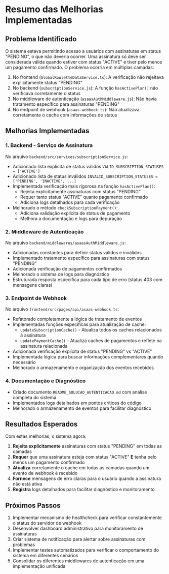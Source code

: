 # Resumo das Melhorias Implementadas

## Problema Identificado

O sistema estava permitindo acesso a usuários com assinaturas em status "PENDING", o que não deveria ocorrer. Uma assinatura só deve ser considerada válida quando estiver com status "ACTIVE" e tiver pelo menos um pagamento confirmado. O problema ocorria em múltiplas camadas:

1. No frontend (`GlobalRouletteDataService.ts`): A verificação não rejeitava explicitamente status "PENDING"
2. No backend (`subscriptionService.js`): A função `hasActivePlan()` não verificava corretamente o status
3. No middleware de autenticação (`asaasAuthMiddleware.js`): Não havia tratamento específico para assinaturas "PENDING"
4. No endpoint de webhook (`asaas-webhook.ts`): Não atualizava corretamente o cache com informações de status

## Melhorias Implementadas

### 1. Backend - Serviço de Assinatura

No arquivo `backend/src/services/subscriptionService.js`:

- Adicionado lista explícita de status válidos `VALID_SUBSCRIPTION_STATUSES = ['ACTIVE']`
- Adicionado lista de status inválidos `INVALID_SUBSCRIPTION_STATUSES = ['PENDING', 'INACTIVE', ...]`
- Implementada verificação mais rigorosa na função `hasActivePlan()`:
  - Rejeita explicitamente assinaturas com status "PENDING"
  - Requer tanto status "ACTIVE" quanto pagamento confirmado
  - Adiciona logs detalhados para cada verificação
- Melhorado o método `checkSubscriptionPayment()`:
  - Adiciona validação explícita de status de pagamento
  - Melhora a documentação e logs para depuração

### 2. Middleware de Autenticação 

No arquivo `backend/middlewares/asaasAuthMiddleware.js`:

- Adicionadas constantes para definir status válidos e inválidos
- Implementado tratamento específico para assinaturas com status "PENDING"
- Adicionada verificação de pagamentos confirmados
- Melhorado o sistema de logs para diagnóstico
- Estruturada resposta específica para cada tipo de erro (status 403 com mensagens claras)

### 3. Endpoint de Webhook 

No arquivo `frontend/src/pages/api/asaas-webhook.ts`:

- Refatorado completamente a lógica de tratamento de eventos
- Implementadas funções específicas para atualização de cache:
  - `updateSubscriptionCache()` - Atualiza todos os caches relacionados à assinatura
  - `updatePaymentCache()` - Atualiza caches de pagamentos e reflete na assinatura relacionada
- Adicionada verificação explícita de status "PENDING" vs "ACTIVE"
- Implementada lógica para buscar informações complementares quando necessário
- Melhorado o armazenamento e organização dos eventos recebidos

### 4. Documentação e Diagnóstico

- Criado documento `README_SOLUCAO_AUTENTICACAO.md` com análise completa do sistema
- Implementados logs detalhados em pontos críticos do código
- Melhorado o armazenamento de eventos para facilitar diagnóstico

## Resultados Esperados

Com estas melhorias, o sistema agora:

1. **Rejeita explicitamente** assinaturas com status "PENDING" em todas as camadas
2. **Requer** que uma assinatura esteja com status "ACTIVE" **E** tenha pelo menos um pagamento confirmado
3. **Atualiza** corretamente o cache em todas as camadas quando um evento de webhook é recebido
4. **Fornece** mensagens de erro claras para o usuário quando a assinatura não está ativa
5. **Registra** logs detalhados para facilitar diagnóstico e monitoramento

## Próximos Passos

1. Implementar mecanismo de healthcheck para verificar constantemente o status do servidor de webhook
2. Desenvolver dashboard administrativo para monitoramento de assinaturas
3. Criar sistema de notificação para alertar sobre assinaturas com problemas
4. Implementar testes automatizados para verificar o comportamento do sistema em diferentes cenários
5. Consolidar os diferentes middlewares de autenticação em uma implementação unificada 